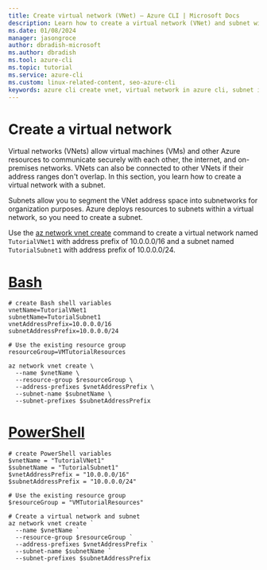 ```yaml
---
title: Create virtual network (VNet) – Azure CLI | Microsoft Docs
description: Learn how to create a virtual network (VNet) and subnet with the Azure CLI.
ms.date: 01/08/2024
manager: jasongroce
author: dbradish-microsoft
ms.author: dbradish
ms.tool: azure-cli
ms.topic: tutorial
ms.service: azure-cli
ms.custom: linux-related-content, seo-azure-cli
keywords: azure cli create vnet, virtual network in azure cli, subnet in virtual network
---
```


# Create a virtual network

Virtual networks (VNets) allow virtual machines (VMs) and other Azure resources to communicate securely with each other, the internet, and on-premises networks. VNets can also be connected to other VNets if their address ranges don't overlap. In this section, you learn how to create a virtual network with a subnet.

Subnets allow you to segment the VNet address space into subnetworks for organization purposes. Azure deploys resources to subnets within a virtual network, so you need to create a subnet.

Use the [az network vnet create](/cli/azure/network/vnet#az_network_vnet_create) command to create a virtual network named `TutorialVNet1` with address prefix of 10.0.0.0/16 and a subnet named `TutorialSubnet1` with address prefix of 10.0.0.0/24.

# [Bash](#tab/bash)

```azurecli-interactive
# create Bash shell variables
vnetName=TutorialVNet1
subnetName=TutorialSubnet1
vnetAddressPrefix=10.0.0.0/16
subnetAddressPrefix=10.0.0.0/24

# Use the existing resource group
resourceGroup=VMTutorialResources

az network vnet create \
  --name $vnetName \
  --resource-group $resourceGroup \
  --address-prefixes $vnetAddressPrefix \
  --subnet-name $subnetName \
  --subnet-prefixes $subnetAddressPrefix
```

# [PowerShell](#tab/powershell)

```azurecli-interactive
# create PowerShell variables
$vnetName = "TutorialVNet1"
$subnetName = "TutorialSubnet1"
$vnetAddressPrefix = "10.0.0.0/16"
$subnetAddressPrefix = "10.0.0.0/24"

# Use the existing resource group
$resourceGroup = "VMTutorialResources"

# Create a virtual network and subnet
az network vnet create `
  --name $vnetName `
  --resource-group $resourceGroup `
  --address-prefixes $vnetAddressPrefix `
  --subnet-name $subnetName `
  --subnet-prefixes $subnetAddressPrefix
```

